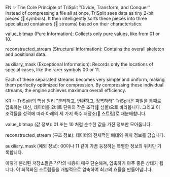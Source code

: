 EN
✨ The Core Principle of TriSplit
"Divide, Transform, and Conquer"
Instead of compressing a file all at once, TriSplit sees data as tiny 2-bit pieces (🧩 symbols).
It then intelligently sorts these pieces into three specialized containers (📂 streams) based on their characteristics:

value_bitmap (Pure Information): Collects only pure values, like from 01 or 10.

reconstructed_stream (Structural Information): Contains the overall skeleton and positional data.

auxiliary_mask (Exceptional Information): Records only the locations of special cases, like the rarer symbols 00 or 11.

Each of these separated streams becomes very simple and uniform, making them perfectly optimized for compression.
By compressing these individual streams, the engine achieves maximum overall efficiency.

KR
✨ TriSplit의 핵심 원리
"분리하고, 변환하고, 정복하라"
TriSplit은 파일을 통째로 압축하는 대신, 데이터를 2비트 단위의 작은 조각(🧩 심볼)으로 바라봅니다.
그리고 이 조각들을 성격에 따라 아래의 세 가지 특수 저장소(📂 스트림)로 재분배합니다.

value_bitmap (값 정보): 01 또는 10 처럼 순수한 값을 가진 정보만 모아둡니다.

reconstructed_stream (구조 정보): 데이터의 전체적인 뼈대와 위치 정보를 담습니다.

auxiliary_mask (예외 정보): 00이나 11 같이 가끔 등장하는 특별한 정보의 위치만 기록합니다.

이렇게 분리된 저장소들은 각각의 내용이 매우 단순해져, 압축하기 아주 좋은 상태가 됩니다.
이 최적화된 스트림들을 개별적으로 압축하여 최고의 효율을 만들어냅니다.
